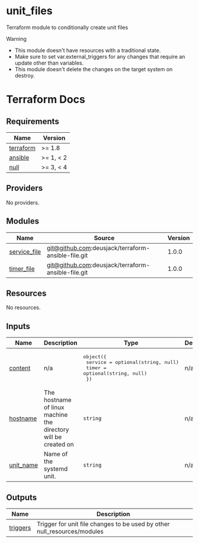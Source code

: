 # unit_files

Terraform module to conditionally create unit files

> [!Warning]
> * This module doesn't have resources with a traditional state.
> * Make sure to set var.external_triggers for any changes that require an update other than variables.
> * This module doesn't delete the changes on the target system on destroy.

# Terraform Docs

<!-- BEGIN_TF_DOCS -->
## Requirements

| Name | Version |
|------|---------|
| <a name="requirement_terraform"></a> [terraform](#requirement\_terraform) | >= 1.8 |
| <a name="requirement_ansible"></a> [ansible](#requirement\_ansible) | >= 1, < 2 |
| <a name="requirement_null"></a> [null](#requirement\_null) | >= 3, < 4 |

## Providers

No providers.

## Modules

| Name | Source | Version |
|------|--------|---------|
| <a name="module_service_file"></a> [service\_file](#module\_service\_file) | git@github.com:deusjack/terraform-ansible-file.git | 1.0.0 |
| <a name="module_timer_file"></a> [timer\_file](#module\_timer\_file) | git@github.com:deusjack/terraform-ansible-file.git | 1.0.0 |

## Resources

No resources.

## Inputs

| Name | Description | Type | Default | Required |
|------|-------------|------|---------|:--------:|
| <a name="input_content"></a> [content](#input\_content) | n/a | <pre>object({<br>    service = optional(string, null)<br>    timer   = optional(string, null)<br>  })</pre> | n/a | yes |
| <a name="input_hostname"></a> [hostname](#input\_hostname) | The hostname of linux machine the directory will be created on | `string` | n/a | yes |
| <a name="input_unit_name"></a> [unit\_name](#input\_unit\_name) | Name of the systemd unit. | `string` | n/a | yes |

## Outputs

| Name | Description |
|------|-------------|
| <a name="output_triggers"></a> [triggers](#output\_triggers) | Trigger for unit file changes to be used by other null\_resources/modules |
<!-- END_TF_DOCS -->
